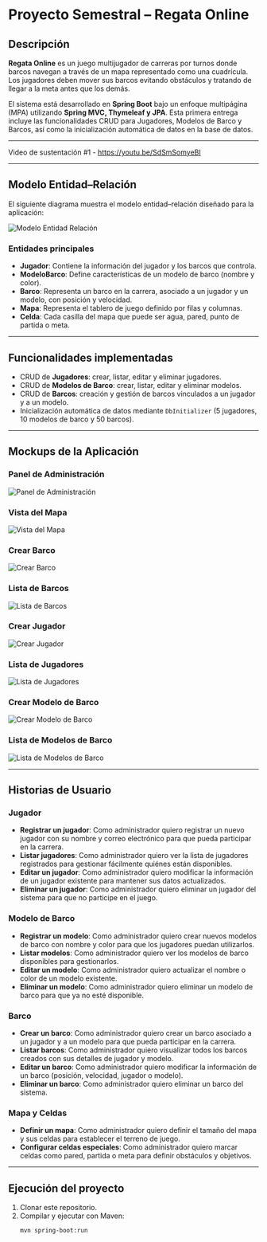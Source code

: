 # Proyecto Semestral – Regata Online

## Descripción
**Regata Online** es un juego multijugador de carreras por turnos donde barcos navegan a través de un mapa representado como una cuadrícula. Los jugadores deben mover sus barcos evitando obstáculos y tratando de llegar a la meta antes que los demás.

El sistema está desarrollado en **Spring Boot** bajo un enfoque multipágina (MPA) utilizando **Spring MVC, Thymeleaf y JPA**. Esta primera entrega incluye las funcionalidades CRUD para Jugadores, Modelos de Barco y Barcos, así como la inicialización automática de datos en la base de datos.

---

Video de sustentación #1 - https://youtu.be/SdSmSomyeBI

---

## Modelo Entidad–Relación
El siguiente diagrama muestra el modelo entidad–relación diseñado para la aplicación:

![Modelo Entidad Relación](Entidad%20relacion%20Desarrollo%20We.jpg)

### Entidades principales
- **Jugador**: Contiene la información del jugador y los barcos que controla.
- **ModeloBarco**: Define características de un modelo de barco (nombre y color).
- **Barco**: Representa un barco en la carrera, asociado a un jugador y un modelo, con posición y velocidad.
- **Mapa**: Representa el tablero de juego definido por filas y columnas.
- **Celda**: Cada casilla del mapa que puede ser agua, pared, punto de partida o meta.

---

## Funcionalidades implementadas
- CRUD de **Jugadores**: crear, listar, editar y eliminar jugadores.
- CRUD de **Modelos de Barco**: crear, listar, editar y eliminar modelos.
- CRUD de **Barcos**: creación y gestión de barcos vinculados a un jugador y a un modelo.
- Inicialización automática de datos mediante `DbInitializer` (5 jugadores, 10 modelos de barco y 50 barcos).

---

## Mockups de la Aplicación

### Panel de Administración
![Panel de Administración](mockups%20regata%20online_pages-to-jpg-0008.jpg)

### Vista del Mapa
![Vista del Mapa](mockups%20regata%20online_pages-to-jpg-0001.jpg)

### Crear Barco
![Crear Barco](mockups%20regata%20online_pages-to-jpg-0002.jpg)

### Lista de Barcos
![Lista de Barcos](mockups%20regata%20online_pages-to-jpg-0003.jpg)

### Crear Jugador
![Crear Jugador](mockups%20regata%20online_pages-to-jpg-0004.jpg)

### Lista de Jugadores
![Lista de Jugadores](mockups%20regata%20online_pages-to-jpg-0005.jpg)

### Crear Modelo de Barco
![Crear Modelo de Barco](mockups%20regata%20online_pages-to-jpg-0006.jpg)

### Lista de Modelos de Barco
![Lista de Modelos de Barco](mockups%20regata%20online_pages-to-jpg-0007.jpg)

---

## Historias de Usuario

### Jugador
- **Registrar un jugador**: Como administrador quiero registrar un nuevo jugador con su nombre y correo electrónico para que pueda participar en la carrera.
- **Listar jugadores**: Como administrador quiero ver la lista de jugadores registrados para gestionar fácilmente quiénes están disponibles.
- **Editar un jugador**: Como administrador quiero modificar la información de un jugador existente para mantener sus datos actualizados.
- **Eliminar un jugador**: Como administrador quiero eliminar un jugador del sistema para que no participe en el juego.

### Modelo de Barco
- **Registrar un modelo**: Como administrador quiero crear nuevos modelos de barco con nombre y color para que los jugadores puedan utilizarlos.  
- **Listar modelos**: Como administrador quiero ver los modelos de barco disponibles para gestionarlos.
- **Editar un modelo**: Como administrador quiero actualizar el nombre o color de un modelo existente.
- **Eliminar un modelo**: Como administrador quiero eliminar un modelo de barco para que ya no esté disponible.

### Barco
- **Crear un barco**: Como administrador quiero crear un barco asociado a un jugador y a un modelo para que pueda participar en la carrera.  
- **Listar barcos**: Como administrador quiero visualizar todos los barcos creados con sus detalles de jugador y modelo.
- **Editar un barco**: Como administrador quiero modificar la información de un barco (posición, velocidad, jugador o modelo).
- **Eliminar un barco**: Como administrador quiero eliminar un barco del sistema.

### Mapa y Celdas
- **Definir un mapa**: Como administrador quiero definir el tamaño del mapa y sus celdas para establecer el terreno de juego.
- **Configurar celdas especiales**: Como administrador quiero marcar celdas como pared, partida o meta para definir obstáculos y objetivos.

---

## Ejecución del proyecto
1. Clonar este repositorio.
2. Compilar y ejecutar con Maven:
   ```bash
   mvn spring-boot:run
